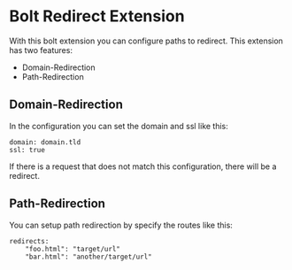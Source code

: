 # Bolt Redirect Extension

With this bolt extension you can configure paths to redirect. This extension has two features:

* Domain-Redirection
* Path-Redirection

## Domain-Redirection

In the configuration you can set the domain and ssl like this:

```
domain: domain.tld
ssl: true
```

If there is a request that does not match this configuration, there will be a redirect.

## Path-Redirection

You can setup path redirection by specify the routes like this:

```
redirects:
    "foo.html": "target/url"
    "bar.html": "another/target/url"
````

